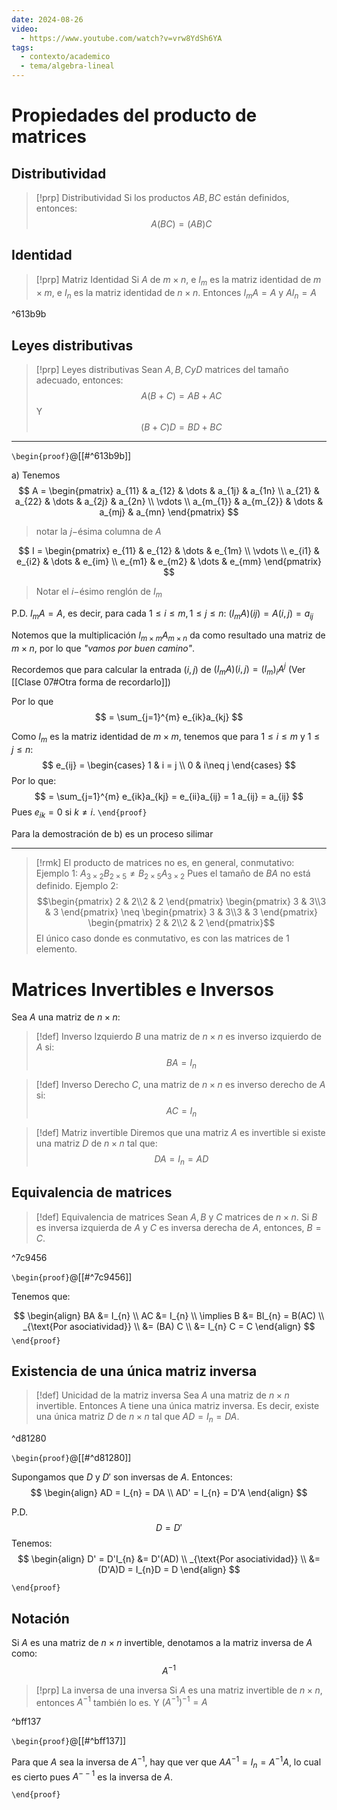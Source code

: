 ```yaml
---
date: 2024-08-26
video:
  - https://www.youtube.com/watch?v=vrw8YdSh6YA
tags:
  - contexto/academico
  - tema/algebra-lineal
---
```

# Propiedades del producto de matrices


## Distributividad
>[!prp] Distributividad
Si los productos $AB,BC$ están definidos, entonces:
$$A(BC) = (AB) C$$

## Identidad 
>[!prp] Matriz Identidad
Si $A$ de $m \times n$, e $I_{m}$ es la matriz identidad de $m \times m$, e $I_{n}$ es la matriz identidad de $n \times n$. Entonces $I_{m} A = A$ y $A I_{n} = A$

^613b9b

## Leyes distributivas  
>[!prp] Leyes distributivas
Sean $A,B,C y D$ matrices del tamaño adecuado, entonces: 
$$A(B+C) = AB + AC$$
Y
$$(B+C)D = BD + BC$$

---

`\begin{proof}`@[[#^613b9b]]

a)
Tenemos 
$$
A = \begin{pmatrix}
a_{11}  & a_{12}  & \dots & a_{1j} & a_{1n} \\
a_{21} & a_{22}  & \dots & a_{2j}  & a_{2n} \\
\vdots \\
a_{m_{1}}  & a_{m_{2}}  & \dots & a_{mj}  & a_{mn}
\end{pmatrix}
$$
> notar la $j-$ésima columna de $A$


$$
I = \begin{pmatrix}
e_{11}  & e_{12} & \dots  & e_{1m} \\
\vdots \\
e_{i1}  & e_{i2} & \dots  & e_{im} \\
e_{m1}  & e_{m2} & \dots  & e_{mm}
\end{pmatrix}
$$

> Notar el $i-$ésimo renglón de $I_m$


P.D. 
$I_{m}A = A$, es decir, para cada $1 \leq i \leq m, 1 \leq j \leq n$:
$(I_{m}A)(ij)=A(i,j)=a_{ij}$

Notemos que la multiplicación $I_{m \times m}A_{m \times n}$ da como resultado una matriz de $m \times n$, por lo que *"vamos por buen camino"*.

Recordemos que para calcular la entrada $(i,j)$ de 
$(I_{m}A)(i,j)= (I_{m})_{i} A^{j}$     (Ver [[Clase 07#Otra forma de recordarlo]])


Por lo que
$$
= \sum_{j=1}^{m} e_{ik}a_{kj} 
$$


Como $I_{m}$ es la matriz identidad de $m \times m$, tenemos que para $1 \leq i \leq m$ y $1 \leq j \leq n$:
$$
e_{ij} = \begin{cases}
1 & i = j \\
0  & i\neq j
\end{cases}
$$
Por lo que:
$$
= \sum_{j=1}^{m} e_{ik}a_{kj} = e_{ii}a_{ij} = 1 a_{ij} = a_{ij}
$$
Pues $e_{ik} = 0$ si $k \neq i$.
`\end{proof}`

Para la demostración de b) es un proceso silimar 

---

>[!rmk] El producto de matrices no es, en general, conmutativo:
>Ejemplo 1:
>$A_{3 \times 2} B_{2 \times 5} \neq B_{2 \times 5} A_{3 \times 2}$
>Pues el tamaño de $BA$ no está definido. 
>Ejemplo 2:
>$$\begin{pmatrix} 2 & 2\\2 & 2 \end{pmatrix} \begin{pmatrix} 3 & 3\\3 & 3 \end{pmatrix} \neq \begin{pmatrix} 3 & 3\\3 & 3 \end{pmatrix} \begin{pmatrix} 2 & 2\\2 & 2 \end{pmatrix}$$
>El único caso donde es conmutativo, es con las matrices de 1 elemento. 


# Matrices Invertibles e Inversos

Sea $A$ una matriz de $n \times n$:

>[!def] Inverso Izquierdo
> $B$ una matriz de $n \times n$ es inverso izquierdo de $A$ si:
> $$BA = I_{n}$$

>[!def] Inverso Derecho
> $C$, una matriz de $n \times n$ es inverso derecho de $A$ si:
> $$AC = I_{n}$$

> [!def] Matriz invertible
> Diremos que una matriz $A$ es invertible si existe una matriz $D$ de $n \times n$ tal que:
> $$DA = I_{n} =AD$$

## Equivalencia de matrices

> [!def] Equivalencia de matrices
Sean $A,B \text{ y } C$ matrices de $n \times n$. 
Si $B$ es inversa izquierda de $A$ y $C$ es inversa derecha de $A$, entonces, $B = C$.

^7c9456

`\begin{proof}`@[[#^7c9456]]

Tenemos que:

$$
\begin{align}
BA &= I_{n} \\
AC &= I_{n} \\
\implies B &= BI_{n} = B(AC) \\
_{\text{Por asociatividad}} \\
&= (BA) C \\
&= I_{n} C = C
\end{align}
$$
`\end{proof}`

## Existencia de una única matriz inversa

>[!def] Unicidad de la matriz inversa
Sea $A$ una matriz de $n \times n$ invertible. Entonces A tiene una única matriz inversa. Es decir, existe una única matriz $D$ de $n \times n$ tal que $AD = I_{n} = DA$.

^d81280

`\begin{proof}`@[[#^d81280]] 

Supongamos que $D$ y $D'$ son inversas de $A$. Entonces:
$$
\begin{align}
AD = I_{n} = DA \\
AD' = I_{n} = D'A
\end{align}
$$

P.D. 
$$
D = D'
$$
Tenemos:
$$
\begin{align}
D' = D'I_{n} &= D'(AD) \\
_{\text{Por asociatividad}} \\
&= (D'A)D = I_{n}D = D
\end{align}
$$

`\end{proof}`


## Notación

Si $A$ es una matriz de $n \times n$ invertible, denotamos a la matriz inversa de $A$ como:
$$
A^{-1}
$$

> [!prp] La inversa de una inversa
Si $A$ es una matriz invertible de $n \times n$, entonces $A^{-1}$ también lo es. Y $(A^{-1})^{-1}=A$

^bff137

`\begin{proof}`@[[#^bff137]]

Para que $A$ sea la inversa de $A^{-1}$, hay que ver que $AA^{-1}=I_{n} = A^{-1}A$, lo cual es cierto pues $A^{--1}$ es la inversa de $A$.

`\end{proof}`